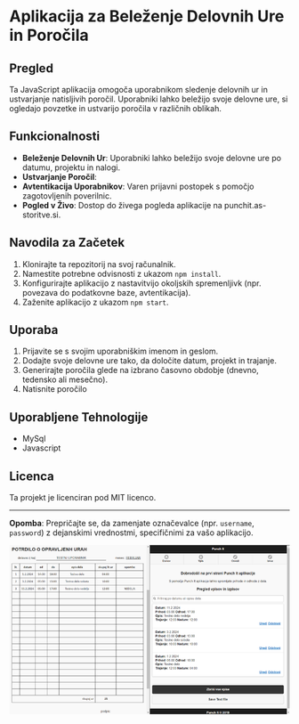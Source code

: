 
# Aplikacija za Beleženje Delovnih Ure in Poročila

## Pregled
Ta JavaScript aplikacija omogoča uporabnikom sledenje delovnih ur in ustvarjanje natisljivih poročil. Uporabniki lahko beležijo svoje delovne ure, si ogledajo povzetke in ustvarijo poročila v različnih oblikah.

## Funkcionalnosti
- **Beleženje Delovnih Ur**: Uporabniki lahko beležijo svoje delovne ure po datumu, projektu in nalogi.
- **Ustvarjanje Poročil**:
- **Avtentikacija Uporabnikov**: Varen prijavni postopek s pomočjo zagotovljenih poverilnic.
- **Pogled v Živo**: Dostop do živega pogleda aplikacije na punchit.as-storitve.si.

## Navodila za Začetek
1. Klonirajte ta repozitorij na svoj računalnik.
2. Namestite potrebne odvisnosti z ukazom `npm install`.
3. Konfigurirajte aplikacijo z nastavitvijo okoljskih spremenljivk (npr. povezava do podatkovne baze, avtentikacija).
4. Zaženite aplikacijo z ukazom `npm start`.

## Uporaba
1. Prijavite se s svojim uporabniškim imenom in geslom.
2. Dodajte svoje delovne ure tako, da določite datum, projekt in trajanje.
3. Generirajte poročila glede na izbrano časovno obdobje (dnevno, tedensko ali mesečno).
4. Natisnite poročilo

## Uporabljene Tehnologije
- MySql
- Javascript


## Licenca
Ta projekt je licenciran pod MIT licenco.

---

**Opomba**: Prepričajte se, da zamenjate označevalce (npr. `username`, `password`) z dejanskimi vrednostmi, specifičnimi za vašo aplikacijo.


![Screenshot](https://github.com/anze25/Punchit-Javascript/blob/master/Screenshot.png)

